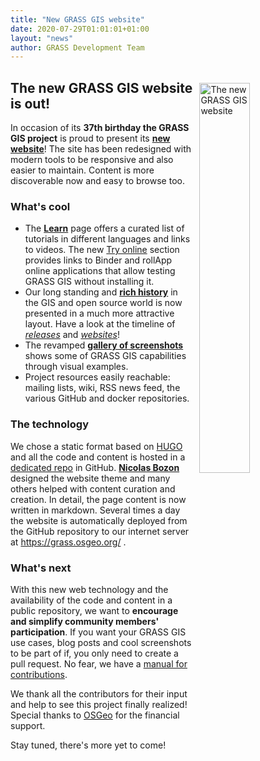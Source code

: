 ```yaml
---
title: "New GRASS GIS website"
date: 2020-07-29T01:01:01+01:00
layout: "news"
author: GRASS Development Team
---
```


<img src="/images/news/new_grass_website.png" width="40%" alt="The new GRASS GIS website" style="float:right;padding-left:10px;padding-top:20px">

## The new GRASS GIS website is out!

In occasion of its **37th birthday the GRASS GIS project** is proud to present its [**new website**](https://grass.osgeo.org)! The site has been redesigned with modern tools to be responsive and also easier to maintain. Content is more discoverable now and easy to browse too.

### What's cool

 - The [**Learn**](/learn) page offers a curated list of tutorials in different languages and links to videos. The new [Try online](/learn/tryonline) section provides links to Binder and rollApp online applications that allow testing GRASS GIS without installing it.
 - Our long standing and [**rich history**](/about/history) in the GIS and open source world is now presented in a much more attractive layout. Have a look at the timeline of [*releases*](/about/history/releases) and [*websites*](/about/history/web-evolution)!
 - The revamped [**gallery of screenshots**](/learn/gallery) shows some of GRASS GIS capabilities through visual examples.
 - Project resources easily reachable: mailing lists, wiki, RSS news feed, the various GitHub and docker repositories.

### The technology

We chose a static format based on [HUGO](https://gohugo.io/) and all the code and content is hosted in a [dedicated repo](https://github.com/OSGeo/grass-website) in GitHub. [**Nicolas Bozon**](http://cartogenic.com/) designed the website theme and many others helped with content curation and creation. In detail, the page content is now written in markdown. Several times a day the website is automatically deployed from the GitHub repository to our internet server at https://grass.osgeo.org/ .

### What's next

With this new web technology and the availability of the code and content in a public repository, we want to **encourage and simplify community members' participation**. If you want your GRASS GIS use cases, blog posts and cool screenshots to be part of if, you only need to create a pull request. No fear, we have a [manual for contributions](https://grass.osgeo.org/about/theme/).

We thank all the contributors for their input and help to see this project finally realized! Special thanks to [OSGeo](https://www.osgeo.org/) for the financial support.

Stay tuned, there's more yet to come!

<i class="fa fa-smile-o fa-2x "></i>
